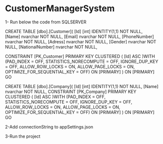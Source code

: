 # CustomerManagerSystem

1- Run below the code from SQLSERVER

CREATE TABLE [dbo].[Customer]( [Id] [int] IDENTITY(1,1) NOT NULL, [Name] nvarchar NOT NULL, [Email] nvarchar NOT NULL, [PhoneNumber] nvarchar NOT NULL, [Adress] nvarchar NOT NULL, [Gender] nvarchar NOT NULL, [NationalNumber] nvarchar NOT NULL,

CONSTRAINT [PK_Customer] PRIMARY KEY CLUSTERED ( [Id] ASC )WITH (PAD_INDEX = OFF, STATISTICS_NORECOMPUTE = OFF, IGNORE_DUP_KEY = OFF, ALLOW_ROW_LOCKS = ON, ALLOW_PAGE_LOCKS = ON, OPTIMIZE_FOR_SEQUENTIAL_KEY = OFF) ON [PRIMARY] ) ON [PRIMARY] GO

CREATE TABLE [dbo].[Company]( [Id] [int] IDENTITY(1,1) NOT NULL, [Name] nvarchar NOT NULL, CONSTRAINT [PK_Company] PRIMARY KEY CLUSTERED ( [Id] ASC )WITH (PAD_INDEX = OFF, STATISTICS_NORECOMPUTE = OFF, IGNORE_DUP_KEY = OFF, ALLOW_ROW_LOCKS = ON, ALLOW_PAGE_LOCKS = ON, OPTIMIZE_FOR_SEQUENTIAL_KEY = OFF) ON [PRIMARY] ) ON [PRIMARY] GO

2-Add connectionString to appSettings.json 

3-Run the project

